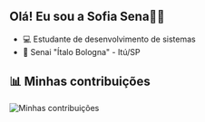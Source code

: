 ## Olá! Eu sou a Sofia Sena👋🎀
-  💻 Estudante de desenvolvimento de sistemas
-  📍 Senai "Ítalo Bologna" - Itú/SP
## 📊 Minhas contribuições
![Minhas contribuições](https://github-readme-stats.vercel.app/api?username=sofiaasena&show_icons=true&hide_title=true&hide=prs&count_private=true&hide_border=true&theme=radical)



